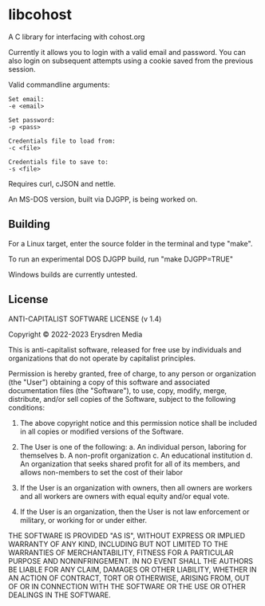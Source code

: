 # libcohost

A C library for interfacing with cohost.org

Currently it allows you to login with a valid email and password. You can also login on subsequent attempts using a cookie saved from the previous session.

Valid commandline arguments:

```
Set email:
-e <email>

Set password:
-p <pass>

Credentials file to load from:
-c <file>

Credentials file to save to:
-s <file>
```

Requires curl, cJSON and nettle.

An MS-DOS version, built via DJGPP, is being worked on.

## Building

For a Linux target, enter the source folder in the terminal and type "make".

To run an experimental DOS DJGPP build, run "make DJGPP=TRUE"

Windows builds are currently untested.

## License

ANTI-CAPITALIST SOFTWARE LICENSE (v 1.4)

Copyright © 2022-2023 Erysdren Media

This is anti-capitalist software, released for free use by individuals
and organizations that do not operate by capitalist principles.

Permission is hereby granted, free of charge, to any person or
organization (the "User") obtaining a copy of this software and
associated documentation files (the "Software"), to use, copy, modify,
merge, distribute, and/or sell copies of the Software, subject to the
following conditions:

  1. The above copyright notice and this permission notice shall be
  included in all copies or modified versions of the Software.

  2. The User is one of the following:
    a. An individual person, laboring for themselves
    b. A non-profit organization
    c. An educational institution
    d. An organization that seeks shared profit for all of its members,
    and allows non-members to set the cost of their labor

  3. If the User is an organization with owners, then all owners are
  workers and all workers are owners with equal equity and/or equal vote.

  4. If the User is an organization, then the User is not law enforcement
  or military, or working for or under either.

THE SOFTWARE IS PROVIDED "AS IS", WITHOUT EXPRESS OR IMPLIED WARRANTY OF
ANY KIND, INCLUDING BUT NOT LIMITED TO THE WARRANTIES OF MERCHANTABILITY,
FITNESS FOR A PARTICULAR PURPOSE AND NONINFRINGEMENT. IN NO EVENT SHALL
THE AUTHORS BE LIABLE FOR ANY CLAIM, DAMAGES OR OTHER LIABILITY, WHETHER
IN AN ACTION OF CONTRACT, TORT OR OTHERWISE, ARISING FROM, OUT OF OR IN
CONNECTION WITH THE SOFTWARE OR THE USE OR OTHER DEALINGS IN THE
SOFTWARE.
